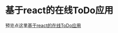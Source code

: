 # 基于react的在线ToDo应用<br>
预览点这里<a href=' https://101piano.github.io/todo-login/build/index.html'>基于react的在线ToDo应用</a><br>
